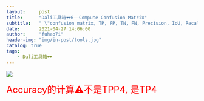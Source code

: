 ```yaml
---
layout:     post
title:      "Dali工具箱🕶6——Compute Confusion Matrix"
subtitle:   " \"confusion matrix, TP, FP, TN, FN, Precision, IoU, Recall \""
date:       2021-04-27 14:06:00
author:     "fuhao7i"
header-img: "img/in-post/tools.jpg"
catalog: true
tags:
    - Dali工具箱🕶
---
```


<img src="https://img-blog.csdnimg.cn/20210427145951560.png#pic_center">

<font size= 5 color="red">Accuracy的计算⚠️不是TPP4, 是TP4